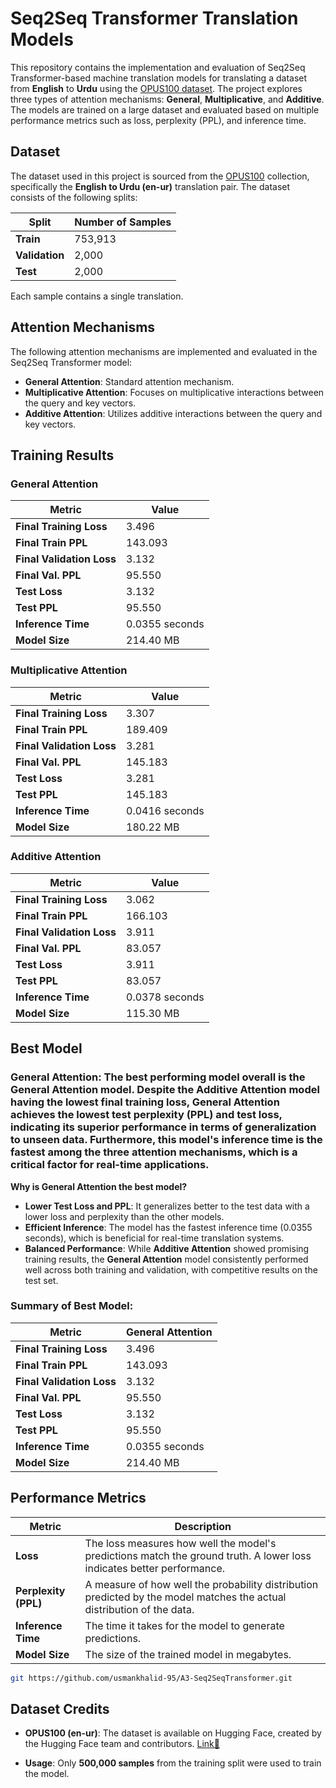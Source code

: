 # Seq2Seq Transformer Translation Models

This repository contains the implementation and evaluation of Seq2Seq Transformer-based machine translation models for translating a dataset from **English** to **Urdu** using the [OPUS100 dataset](https://huggingface.co/datasets/opus100). The project explores three types of attention mechanisms: **General**, **Multiplicative**, and **Additive**. The models are trained on a large dataset and evaluated based on multiple performance metrics such as loss, perplexity (PPL), and inference time.

## Dataset

The dataset used in this project is sourced from the [OPUS100](https://huggingface.co/datasets/opus100) collection, specifically the **English to Urdu (en-ur)** translation pair. The dataset consists of the following splits:

| Split     | Number of Samples |
|-----------|-------------------|
| **Train** | 753,913           |
| **Validation** | 2,000           |
| **Test**  | 2,000             |

Each sample contains a single translation.

## Attention Mechanisms

The following attention mechanisms are implemented and evaluated in the Seq2Seq Transformer model:

- **General Attention**: Standard attention mechanism.
- **Multiplicative Attention**: Focuses on multiplicative interactions between the query and key vectors.
- **Additive Attention**: Utilizes additive interactions between the query and key vectors.

## Training Results

### General Attention

| Metric               | Value           |
|----------------------|-----------------|
| **Final Training Loss** | 3.496           |
| **Final Train PPL**     | 143.093         |
| **Final Validation Loss** | 3.132         |
| **Final Val. PPL**      | 95.550          |
| **Test Loss**           | 3.132           |
| **Test PPL**            | 95.550          |
| **Inference Time**      | 0.0355 seconds  |
| **Model Size**          | 214.40 MB       |

### Multiplicative Attention

| Metric               | Value           |
|----------------------|-----------------|
| **Final Training Loss** | 3.307           |
| **Final Train PPL**     | 189.409         |
| **Final Validation Loss** | 3.281         |
| **Final Val. PPL**      | 145.183         |
| **Test Loss**           | 3.281           |
| **Test PPL**            | 145.183         |
| **Inference Time**      | 0.0416 seconds  |
| **Model Size**          | 180.22 MB       |

### Additive Attention

| Metric               | Value           |
|----------------------|-----------------|
| **Final Training Loss** | 3.062           |
| **Final Train PPL**     | 166.103         |
| **Final Validation Loss** | 3.911         |
| **Final Val. PPL**      | 83.057          |
| **Test Loss**           | 3.911           |
| **Test PPL**            | 83.057          |
| **Inference Time**      | 0.0378 seconds  |
| **Model Size**          | 115.30 MB       |

## Best Model

### **General Attention**: The best performing model overall is the **General Attention** model. Despite the **Additive Attention** model having the lowest final training loss, **General Attention** achieves the **lowest test perplexity (PPL)** and **test loss**, indicating its superior performance in terms of generalization to unseen data. Furthermore, this model's inference time is the fastest among the three attention mechanisms, which is a critical factor for real-time applications.

**Why is General Attention the best model?**
- **Lower Test Loss and PPL**: It generalizes better to the test data with a lower loss and perplexity than the other models.
- **Efficient Inference**: The model has the fastest inference time (0.0355 seconds), which is beneficial for real-time translation systems.
- **Balanced Performance**: While **Additive Attention** showed promising training results, the **General Attention** model consistently performed well across both training and validation, with competitive results on the test set.

### Summary of Best Model:

| Metric               | General Attention |
|----------------------|-------------------|
| **Final Training Loss** | 3.496           |
| **Final Train PPL**     | 143.093         |
| **Final Validation Loss** | 3.132         |
| **Final Val. PPL**      | 95.550          |
| **Test Loss**           | 3.132           |
| **Test PPL**            | 95.550          |
| **Inference Time**      | 0.0355 seconds  |
| **Model Size**          | 214.40 MB       |

## Performance Metrics

| Metric      | Description |
|-------------|-------------|
| **Loss**    | The loss measures how well the model's predictions match the ground truth. A lower loss indicates better performance. |
| **Perplexity (PPL)** | A measure of how well the probability distribution predicted by the model matches the actual distribution of the data. |
| **Inference Time** | The time it takes for the model to generate predictions. |
| **Model Size** | The size of the trained model in megabytes. |


```bash
git https://github.com/usmankhalid-95/A3-Seq2SeqTransformer.git
```


## Dataset Credits

- **OPUS100 (en-ur)**: The dataset is available on Hugging Face, created by the Hugging Face team and contributors. [Link🔗](https://huggingface.co/datasets/opus100)

- **Usage**: Only **500,000 samples** from the training split were used to train the model.
